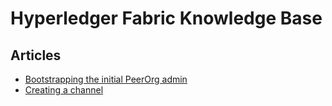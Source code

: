 # Hyperledger Fabric Knowledge Base

## Articles

* [Bootstrapping the initial PeerOrg admin](Bootstrap.md)
* [Creating a channel](Channel.md)
